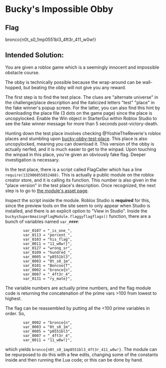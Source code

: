 # Bucky's Impossible Obby

## Flag
bronco{n0t_s0_1mp0551bl3_4ft3r_411_w0w!}

## Intended Solution:
You are given a roblox game which is a seemingly innocent and impossible obstacle course.

The obby is technically possible because the wrap-around can be wall-hopped, but beating the obby will not give you any reward.

The first step is to find the test place. The clues are "alternate universe" in the challenge/place description and the italicized letters "test" "place" in the fake winner's popup screen. For the latter, you can also find this hint by downloading the place file (3 dots on the game page) since the place is uncopylocked. Enable the Win object in StarterGui within Roblox Studio to see the fake winner message for more than 5 seconds post-victory-death.

Hunting down the test place involves checking @YoshieTheReverie's roblox places and stumbling upon [bucky-obby-test-place](https://www.roblox.com/games/115403792174655/bucky-obby-test-place). This place is also uncopylocked, meaning you can download it. This version of the obby is actually nerfed, and it is much easier to get to the winpad. Upon touching the winpad in this place, you're given an obviously fake flag. Deeper investigation is necessary.

In the test place, there is a script called FlagCaller which has a line `require(132906055852488)`. This is actually a public module on the roblox creator store, and it is calling its function. This number is also given in the "place version" in the test place's description. Once recognized, the next step is to go to [the module's asset page](https://create.roblox.com/store/asset/132906055852488/Buckys-Flag-Module).

Inspect the script inside the module. Roblox Studio is **required** for this, since the preview tools on the site seem to only appear when Studio is installed, and there is an explicit option to "View in Studio". Inside the `buckysSuperAmazingFlagModule.flaggyflagflags()` function, there are a bunch of variables named `var_####`:

```
        var_0107 = "_is_one_",
        var_0113 = "percent_",
        var_0103 = "his_flag",
        var_0011 = "11_w0w!}",
        var_0127 = "wrong_sr",
        var_0109 = "hundred_",
        var_0005 = "p0551bl3",
        var_0003 = "0t_s0_1m",
        var_0101 = "Boncoo{T",
        var_0002 = "bronco{n",
        var_0007 = "_4ft3r_4",
        var_0131 = "ry_mate}",
```

The variable numbers are actually prime numbers, and the flag module code is returning the concatenation of the prime vars >100 from lowest to highest.

The flag can be reassembled by putting all the <100 prime variables in order. So,

```
        var_0002 = "bronco{n",
        var_0003 = "0t_s0_1m",
        var_0005 = "p0551bl3",
        var_0007 = "_4ft3r_4",
        var_0011 = "11_w0w!}",
```

which yields `bronco{n0t_s0_1mp0551bl3_4ft3r_411_w0w!}`. The module can be repurposed to do this with a few edits, changing some of the constants inside and then running the Lua code; or this can be done by hand.